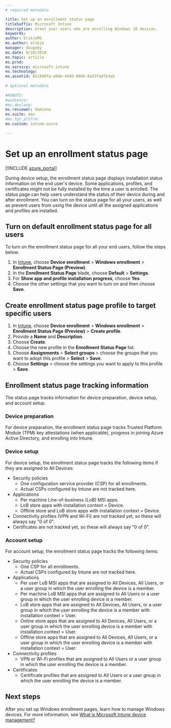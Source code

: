 ```yaml
---
# required metadata

title: Set up an enrollment status page
titleSuffix: Microsoft Intune
description: Greet your users who are enrolling Windows 10 devices.
keywords:
author: ErikjeMS
ms.author: erikje
manager: dougeby
ms.date: 9/28/2018
ms.topic: article
ms.prod:
ms.service: microsoft-intune
ms.technology:
ms.assetid: 8518d8fa-a0de-449d-89b6-8a33fad7b3eb
 
# optional metadata
 
#ROBOTS:
#audience:
#ms.devlang:
ms.reviewer: damionw
ms.suite: ems
#ms.tgt_pltfrm:
ms.custom: intune-azure
 
---
```

 
# Set up an enrollment status page
 
[!INCLUDE [azure_portal](./includes/azure_portal.md)]
 
During device setup, the enrollment status page displays installation status information on the end user's device. Some applications, profiles, and certificates might not be fully installed by the time a user is enrolled. The status page can help users understand the status of their device during and after enrollment. You can turn on the status page for all your users, as well as prevent users from using the device until all the assigned applications and profiles are installed.
 
## Turn on default enrollment status page for all users

To turn on the enrollment status page for all your end users, follow the steps below.
 
1.  In [Intune](https://aka.ms/intuneportal), choose **Device enrollment** > **Windows enrollment** > **Enrollment Status Page (Preview)**.
2.  In the **Enrollment Status Page** blade, choose **Default** > **Settings**.
3.  For **Show app and profile installation progress**, choose **Yes**.
4.  Choose the other settings that you want to turn on and then choose **Save**.

## Create enrollment status page profile to target specific users

1.  In [Intune](https://aka.ms/intuneportal), choose **Device enrollment** > **Windows enrollment** > **Enrollment Status Page (Preview)** > **Create profile**.
2. Provide a **Name** and **Description**.
3. Choose **Create**.
4. Choose the new profile in the **Enrollment Status Page** list.
5. Choose **Assignments** > **Select groups** > choose the groups that you want to adopt this profile > **Select** > **Save**.
6. Choose **Settings** > choose the settings you want to apply to this profile > **Save**.


## Enrollment status page tracking information

The status page tracks information for device preparation, device setup, and account setup.

### Device preparation

For device preparation, the enrollment status page tracks Trusted Platform Module (TPM) key attestations (when applicable), progress in joining Azure Active Directory, and enrolling into Intune.

### Device setup

For device setup, the enrollment status page tracks the following items if they are assigned to All Devices:
- Security policies
    - One configuration service provider (CSP) for all enrollments.
    - Actual CSPs configured by Intune are not tracked here.
- Applications
    - Per machine Line-of-business (LoB) MSI apps.
    - LoB store apps with installation context = Device.
    - Offline store and LoB store apps with installation context = Device.
- Connectivity profiles (VPN and Wi-Fi) are not tracked yet, so these will always say "0 of 0".
- Certificates are not tracked yet, so these will always say "0 of 0".

### Account setup
For account setup, the enrollment status page tracks the following items:
- Security policies
    - One CSP for all enrollments.
    - Actual CSPs configured by Intune are not tracked here.
- Applications
    - Per user LoB MSI apps that are assigned to All Devices, All Users, or a user group in which the user enrolling the device is a member.
    - Per machine LoB MSI apps that are assigned to All Users or a user group in which the user enrolling device is a member.
    - LoB store apps that are assigned to All Devices, All Users, or a user group in which the user enrolling the device is a member with installation context = User.
    - Online store apps that are assigned to All Devices, All Users, or a user group in which the user enrolling device is a member with installation context = User.
    - Offline store apps that are assigned to All Devices, All Users, or a user group in which the user enrolling device is a member with installation context = User.
- Connectivity profiles
    - VPN or Wi-Fi profiles that are assigned to All Users or a user group in which the user enrolling the device is a member.
- Certificates
    - Certificate profiles that are assigned to All Users or a user group in which the user enrolling the device is a member.

## Next steps
After you set up Windows enrollment pages, learn how to manage Windows devices. For more information, see [What is Microsoft Intune device management?](https://docs.microsoft.com/intune/device-management)